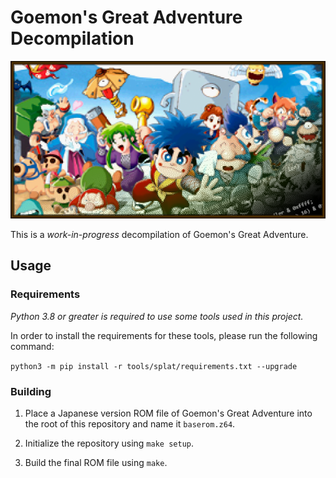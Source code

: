 # Goemon's Great Adventure Decompilation

![Goemon's Great Adventure Decompilation](docs/images/banner.png)

This is a *work-in-progress* decompilation of Goemon's Great Adventure.

## Usage

### Requirements

*Python 3.8 or greater is required to use some tools used in this project.*

In order to install the requirements for these tools, please run the following command:

`python3 -m pip install -r tools/splat/requirements.txt --upgrade`

### Building

1. Place a Japanese version ROM file of Goemon's Great Adventure into the root of this repository and name it `baserom.z64`.

2. Initialize the repository using `make setup`.

3. Build the final ROM file using `make`.